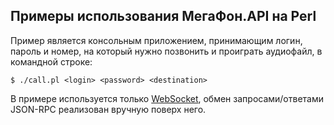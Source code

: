 Примеры использования МегаФон.API на Perl
-----------------------------------------

Пример является консольным приложением, принимающим логин, пароль и номер, на который нужно позвонить и проиграть аудиофайл, в командной строке:

```
$ ./call.pl <login> <password> <destination>
```

В примере используется только [WebSocket](https://mojolicious.org/perldoc/Mojo/UserAgent#websocket), обмен запросами/ответами JSON-RPC реализован вручную поверх него.